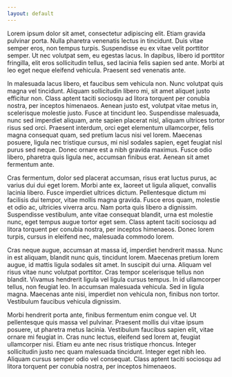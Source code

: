 ```yaml
---
layout: default
---
```


<div class="splash"></div>


Lorem ipsum dolor sit amet, consectetur adipiscing elit. Etiam gravida pulvinar porta. Nulla pharetra venenatis lectus in tincidunt. Duis vitae semper eros, non tempus turpis. Suspendisse eu ex vitae velit porttitor semper. Ut nec volutpat sem, eu egestas lacus. In dapibus, libero id porttitor fringilla, elit eros sollicitudin tellus, sed lacinia felis sapien sed ante. Morbi at leo eget neque eleifend vehicula. Praesent sed venenatis ante.


In malesuada lacus libero, et faucibus sem vehicula non. Nunc volutpat quis magna vel tincidunt. Aliquam sollicitudin libero mi, sit amet aliquet justo efficitur non. Class aptent taciti sociosqu ad litora torquent per conubia nostra, per inceptos himenaeos. Aenean justo est, volutpat vitae metus in, scelerisque molestie justo. Fusce at tincidunt leo. Suspendisse malesuada, nunc sed imperdiet aliquam, ante sapien placerat nisl, aliquam ultrices tortor risus sed orci. Praesent interdum, orci eget elementum ullamcorper, felis magna consequat quam, sed pretium lacus nisi vel lorem. Maecenas posuere, ligula nec tristique cursus, mi nisl sodales sapien, eget feugiat nisl purus sed neque. Donec ornare est a nibh gravida maximus. Fusce odio libero, pharetra quis ligula nec, accumsan finibus erat. Aenean sit amet fermentum ante.


Cras fermentum, dolor sed placerat accumsan, risus erat luctus purus, ac varius dui dui eget lorem. Morbi ante ex, laoreet ut ligula aliquet, convallis lacinia libero. Fusce imperdiet ultrices dictum. Pellentesque dictum mi facilisis dui tempor, vitae mollis magna gravida. Fusce eros quam, molestie et odio ac, ultricies viverra arcu. Nam porta quis libero a dignissim. Suspendisse vestibulum, ante vitae consequat blandit, urna est molestie nunc, eget tempus augue tortor eget sem. Class aptent taciti sociosqu ad litora torquent per conubia nostra, per inceptos himenaeos. Donec lorem turpis, cursus in eleifend nec, malesuada commodo lorem.


Cras neque augue, accumsan at massa id, imperdiet hendrerit massa. Nunc in est aliquam, blandit nunc quis, tincidunt lorem. Maecenas pretium lorem augue, id mattis ligula sodales sit amet. In suscipit dui urna. Aliquam vel risus vitae nunc volutpat porttitor. Cras tempor scelerisque tellus non blandit. Vivamus hendrerit ligula vel ligula cursus tempus. In id ullamcorper tellus, non feugiat leo. In accumsan malesuada vehicula. Sed in ligula magna. Maecenas ante nisi, imperdiet non vehicula non, finibus non tortor. Vestibulum faucibus vehicula dignissim.


Morbi hendrerit porta ante, finibus fermentum enim congue vel. Ut pellentesque quis massa vel pulvinar. Praesent mollis dui vitae ipsum posuere, ut pharetra metus lacinia. Vestibulum faucibus sapien elit, vitae ornare mi feugiat in. Cras nunc lectus, eleifend sed lorem at, feugiat ullamcorper nisi. Etiam eu ante nec risus tristique rhoncus. Integer sollicitudin justo nec quam malesuada tincidunt. Integer eget nibh leo. Aliquam cursus semper odio vel consequat. Class aptent taciti sociosqu ad litora torquent per conubia nostra, per inceptos himenaeos.